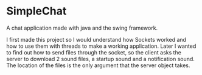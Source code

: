 # SimpleChat
A chat application made with java and the swing framework.

 I first made this project so I would understand how Sockets worked and how to use them with threads to make a working application. Later I wanted to find out how to send files through the socket, so the client asks the server to download 2 sound files, a startup sound and a notification sound. The location of the files is the only argument that the server object takes.
